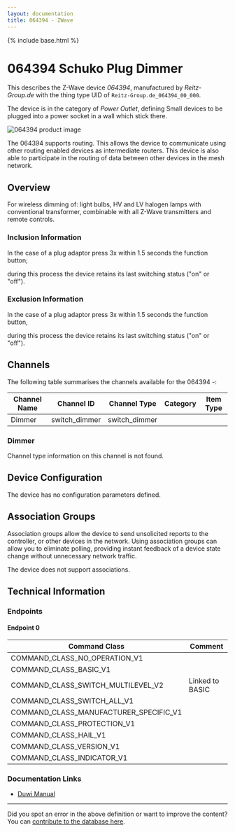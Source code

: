 ```yaml
---
layout: documentation
title: 064394 - ZWave
---
```


{% include base.html %}

# 064394 Schuko Plug Dimmer
This describes the Z-Wave device *064394*, manufactured by *Reitz-Group.de* with the thing type UID of ```Reitz-Group.de_064394_00_000```.

The device is in the category of *Power Outlet*, defining Small devices to be plugged into a power socket in a wall which stick there.

![064394 product image](https://opensmarthouse.org/assets/zwave/attachments/53/064394.png)


The 064394 supports routing. This allows the device to communicate using other routing enabled devices as intermediate routers.  This device is also able to participate in the routing of data between other devices in the mesh network.

## Overview

For wireless dimming of: light bulbs, HV and LV halogen lamps with conventional transformer, combinable with all Z-Wave transmitters and remote controls.

### Inclusion Information

In the case of a plug adaptor press 3x within 1.5 seconds the function button;

during this process the device retains its last switching status ("on" or "off").

### Exclusion Information

In the case of a plug adaptor press 3x within 1.5 seconds the function button,

during this process the device retains its last switching status ("on" or "off").

## Channels

The following table summarises the channels available for the 064394 -:

| Channel Name | Channel ID | Channel Type | Category | Item Type |
|--------------|------------|--------------|----------|-----------|
| Dimmer | switch_dimmer | switch_dimmer |  |  | 

### Dimmer
Channel type information on this channel is not found.



## Device Configuration

The device has no configuration parameters defined.

## Association Groups

Association groups allow the device to send unsolicited reports to the controller, or other devices in the network. Using association groups can allow you to eliminate polling, providing instant feedback of a device state change without unnecessary network traffic.

The device does not support associations.
## Technical Information

### Endpoints

#### Endpoint 0

| Command Class | Comment |
|---------------|---------|
| COMMAND_CLASS_NO_OPERATION_V1| |
| COMMAND_CLASS_BASIC_V1| |
| COMMAND_CLASS_SWITCH_MULTILEVEL_V2| Linked to BASIC|
| COMMAND_CLASS_SWITCH_ALL_V1| |
| COMMAND_CLASS_MANUFACTURER_SPECIFIC_V1| |
| COMMAND_CLASS_PROTECTION_V1| |
| COMMAND_CLASS_HAIL_V1| |
| COMMAND_CLASS_VERSION_V1| |
| COMMAND_CLASS_INDICATOR_V1| |

### Documentation Links

* [Duwi Manual](https://www.opensmarthouse.org/zwavedatabase/53/Duwi.pdf)

---

Did you spot an error in the above definition or want to improve the content?
You can [contribute to the database here](https://www.opensmarthouse.org/zwavedatabase/53).
